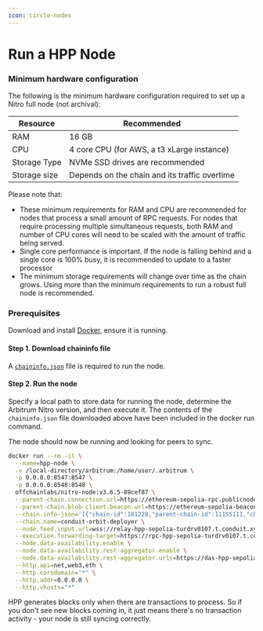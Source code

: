 ```yaml
---
icon: circle-nodes
---
```


# Run a HPP Node

### Minimum hardware configuration

The following is the minimum hardware configuration required to set up a Nitro full node (not archival):

| Resource     | Recommended                                   |
| ------------ | --------------------------------------------- |
| RAM          | 16 GB                                         |
| CPU          | 4 core CPU (for AWS, a t3 xLarge instance)    |
| Storage Type | NVMe SSD drives are recommended               |
| Storage size | Depends on the chain and its traffic overtime |

Please note that:

* These minimum requirements for RAM and CPU are recommended for nodes that process a small amount of RPC requests. For nodes that require processing multiple simultaneous requests, both RAM and number of CPU cores will need to be scaled with the amount of traffic being served.
* Single core performance is important. If the node is falling behind and a single core is 100% busy, it is recommended to update to a faster processor
* The minimum storage requirements will change over time as the chain grows. Using more than the minimum requirements to run a robust full node is recommended.

### Prerequisites

Download and install [Docker](https://www.docker.com/), ensure it is running.

#### Step 1. Download chaininfo file

A [`chaininfo.json`](https://api.conduit.xyz/file/getArbitrumChainInfo?network=3adca3f7-bd91-4535-aca7-7cce30c8d822\&organization=a5d362cc-9b26-4bd0-b658-08581b2e1481) file is required to run the node.

#### Step 2. Run the node

Specify a local path to store data for running the node, determine the Arbitrum Nitro version, and then execute it. The contents of the `chaininfo.json` file downloaded above have been included in the docker run command.

The node should now be running and looking for peers to sync.

```bash
docker run --rm -it \
  --name=hpp-node \
  -v /local-directory/arbitrum:/home/user/.arbitrum \
  -p 0.0.0.0:8547:8547 \
  -p 0.0.0.0:8548:8548 \
  offchainlabs/nitro-node:v3.6.5-89cef87 \
  --parent-chain.connection.url=https://ethereum-sepolia-rpc.publicnode.com \
  --parent-chain.blob-client.beacon-url=https://ethereum-sepolia-beacon-api.publicnode.com \
  --chain.info-json='[{"chain-id":181228,"parent-chain-id":11155111,"chain-name":"conduit-orbit-deployer","chain-config":{"chainId":181228,"homesteadBlock":0,"daoForkBlock":null,"daoForkSupport":true,"eip150Block":0,"eip150Hash":"0x0000000000000000000000000000000000000000000000000000000000000000","eip155Block":0,"eip158Block":0,"byzantiumBlock":0,"constantinopleBlock":0,"petersburgBlock":0,"istanbulBlock":0,"muirGlacierBlock":0,"berlinBlock":0,"londonBlock":0,"clique":{"period":0,"epoch":0},"arbitrum":{"EnableArbOS":true,"AllowDebugPrecompiles":false,"DataAvailabilityCommittee":true,"InitialArbOSVersion":32,"InitialChainOwner":"0x3324DC1E72Ee0C0D0483503B5d36A592bfC862D9","GenesisBlockNum":0}},"rollup":{"bridge":"0x1DDe0F57E7889B6866505634E58E3057b01dfed0","inbox":"0xAAD45a7bF65b43E56767CdE3Ab84A5433c714Afc","sequencer-inbox":"0x7A6398deA2adc6fe4A3cfBA3352840bB03e440d3","rollup":"0x60b33120F5572608CC33c5C3a40c992987B59Edc","validator-utils":"0x9d502DD38E6E7FBdd3b7e964345d544ec37f1D72","validator-wallet-creator":"0x684A827456373a0C0379B1C82BA31Ee5E4F88F62","deployed-at":8539104}}]' \
  --chain.name=conduit-orbit-deployer \
  --node.feed.input.url=wss://relay-hpp-sepolia-turdrv0107.t.conduit.xyz \
  --execution.forwarding-target=https://rpc-hpp-sepolia-turdrv0107.t.conduit.xyz \
  --node.data-availability.enable \
  --node.data-availability.rest-aggregator.enable \
  --node.data-availability.rest-aggregator.urls=https://das-hpp-sepolia-turdrv0107.t.conduit.xyz \
  --http.api=net,web3,eth \
  --http.corsdomain="*" \
  --http.addr=0.0.0.0 \
  --http.vhosts="*"
```

HPP generates blocks only when there are transactions to process. So if you don't see new blocks coming in, it just means there's no transaction activity - your node is still syncing correctly.

